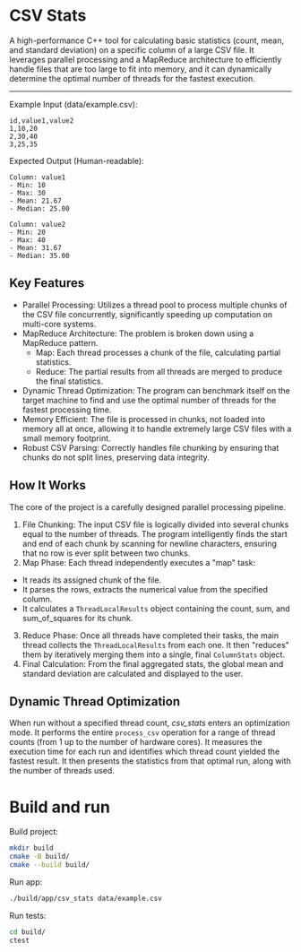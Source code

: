 # CSV Stats

A high-performance C++ tool for calculating basic statistics (count, mean, and standard deviation) on a specific column of a large CSV file. It leverages parallel processing and a MapReduce architecture to efficiently handle files that are too large to fit into memory, and it can dynamically determine the optimal number of threads for the fastest execution.

---

Example Input (data/example.csv):
```
id,value1,value2
1,10,20
2,30,40
3,25,35
```

Expected Output (Human-readable):
```
Column: value1
- Min: 10
- Max: 30
- Mean: 21.67
- Median: 25.00

Column: value2
- Min: 20
- Max: 40
- Mean: 31.67
- Median: 35.00
```

## Key Features
- Parallel Processing: Utilizes a thread pool to process multiple chunks of the CSV file concurrently, significantly speeding up computation on multi-core systems.
- MapReduce Architecture: The problem is broken down using a MapReduce pattern.
  - Map: Each thread processes a chunk of the file, calculating partial statistics.
  - Reduce: The partial results from all threads are merged to produce the final statistics.
- Dynamic Thread Optimization: The program can benchmark itself on the target machine to find and use the optimal number of threads for the fastest processing time.
- Memory Efficient: The file is processed in chunks, not loaded into memory all at once, allowing it to handle extremely large CSV files with a small memory footprint.
- Robust CSV Parsing: Correctly handles file chunking by ensuring that chunks do not split lines, preserving data integrity.

## How It Works

The core of the project is a carefully designed parallel processing pipeline.

1. File Chunking: The input CSV file is logically divided into several chunks equal to the number of threads. The program intelligently finds the start and end of each chunk by scanning for newline characters, ensuring that no row is ever split between two chunks.
2. Map Phase: Each thread independently executes a "map" task:
  - It reads its assigned chunk of the file.
  - It parses the rows, extracts the numerical value from the specified column.
  - It calculates a `ThreadLocalResults` object containing the count, sum, and sum_of_squares for its chunk.
3. Reduce Phase: Once all threads have completed their tasks, the main thread collects the `ThreadLocalResults` from each one. It then "reduces" them by iteratively merging them into a single, final `ColumnStats` object.
4. Final Calculation: From the final aggregated stats, the global mean and standard deviation are calculated and displayed to the user.

## Dynamic Thread Optimization

When run without a specified thread count, _csv_stats_ enters an optimization mode. It performs the entire `process_csv` operation for a range of thread counts (from 1 up to the number of hardware cores). It measures the execution time for each run and identifies which thread count yielded the fastest result. It then presents the statistics from that optimal run, along with the number of threads used.

# Build and run
Build project:
``` bash
mkdir build
cmake -B build/
cmake --build build/
```
Run app:
```bash
./build/app/csv_stats data/example.csv
```
Run tests:
```bash
cd build/
ctest
```
